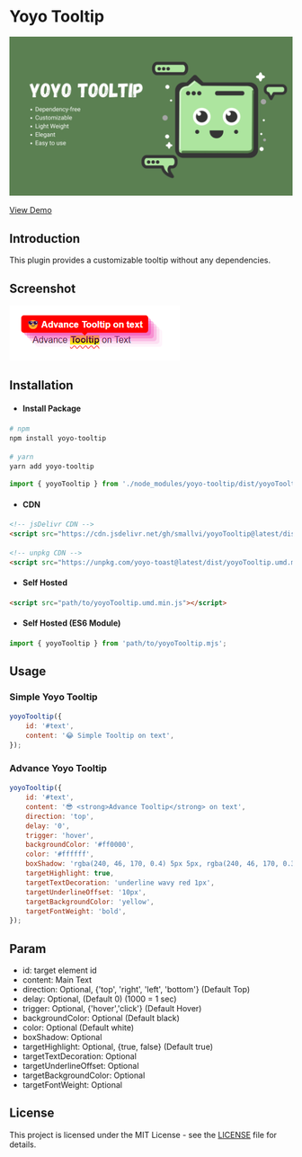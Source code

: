 # Yoyo Tooltip

![Yoyo Tooltip](images/yoyo_tooltip_banner.png)

[View Demo](https://smallvi.github.io/projects/yoyoTooltip/)

## Introduction

This plugin provides a customizable tooltip without any dependencies.

## Screenshot

![Yoyo Tooltip](images/sample_yoyo_tooltip.png)

## Installation

- #### Install Package

```bash
# npm
npm install yoyo-tooltip

# yarn
yarn add yoyo-tooltip
```

```javascript
import { yoyoTooltip } from './node_modules/yoyo-tooltip/dist/yoyoTooltip.min.mjs';
```


- #### CDN

```html
<!-- jsDelivr CDN -->
<script src="https://cdn.jsdelivr.net/gh/smallvi/yoyoTooltip@latest/dist/yoyoTooltip.umd.min.js"></script>

<!-- unpkg CDN -->
<script src="https://unpkg.com/yoyo-toast@latest/dist/yoyoTooltip.umd.min.js"></script>
```

- #### Self Hosted

```html
<script src="path/to/yoyoTooltip.umd.min.js"></script>
```

- #### Self Hosted (ES6 Module)

```javascript
import { yoyoTooltip } from 'path/to/yoyoTooltip.mjs';
```

## Usage
    
### Simple Yoyo Tooltip

```javascript
yoyoTooltip({
    id: '#text',
    content: '😂 Simple Tooltip on text',
});
```
    
### Advance Yoyo Tooltip

```javascript
yoyoTooltip({
    id: '#text',
    content: '😎 <strong>Advance Tooltip</strong> on text',
    direction: 'top',
    delay: '0',
    trigger: 'hover',
    backgroundColor: '#ff0000',
    color: '#ffffff',
    boxShadow: 'rgba(240, 46, 170, 0.4) 5px 5px, rgba(240, 46, 170, 0.3) 10px 10px, rgba(240, 46, 170, 0.2) 15px 15px, rgba(240, 46, 170, 0.1) 20px 20px, rgba(240, 46, 170, 0.05) 25px 25px',
    targetHighlight: true,
    targetTextDecoration: 'underline wavy red 1px',
    targetUnderlineOffset: '10px',
    targetBackgroundColor: 'yellow',
    targetFontWeight: 'bold',
});
```

## Param
- id: target element id
- content: Main Text
- direction: Optional, {'top', 'right', 'left', 'bottom'} (Default Top)
- delay: Optional, (Default 0) (1000 = 1 sec)
- trigger: Optional, {'hover','click'} (Default Hover)
- backgroundColor: Optional (Default black)
- color: Optional (Default white)
- boxShadow: Optional
- targetHighlight: Optional, {true, false} (Default true)
- targetTextDecoration: Optional
- targetUnderlineOffset: Optional
- targetBackgroundColor: Optional
- targetFontWeight: Optional

## License

This project is licensed under the MIT License - see the [LICENSE](LICENSE) file for details.